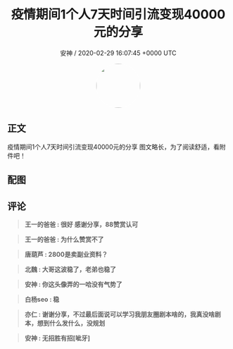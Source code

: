 <h1 align="center">疫情期间1个人7天时间引流变现40000元的分享</h1>
<p align="center">
    <a>安神 / 2020-02-29 16:07:45 &#43;0000 UTC</a>
</p>

<div align="center">
    <img src="https://images.zsxq.com/FgPfh-qkhFyfW81PAN2qleGx8MSD?e=1590940799&amp;token=kIxbL07-8jAj8w1n4s9zv64FuZZNEATmlU_Vm6zD:3zrON9PPd1fzRYeKQ2A36grxOfw=" width="100" height="100" style="border:1px solid;border-radius:50%; color:#ffffff"/>
</div>

## 正文

<div>
疫情期间1个人7天时间引流变现40000元的分享
图文略长，为了阅读舒适，看附件吧！
</div>

## 配图
<div class="image" align="center">

</div>

## 评论

<div align="left">
<div>

<blockquote >
<span> <strong>王一的爸爸 : 很好 感谢分享，88赞赏认可 </strong></span>
</blockquote>

<blockquote >
<span> <strong>王一的爸爸 : 为什么赞赏不了 </strong></span>
</blockquote>

<blockquote >
<span> <strong>唐葫芦 : 2800是卖副业资料？ </strong></span>
</blockquote>

<blockquote >
<span> <strong>北魏 : 大哥这波稳了，老弟也稳了 </strong></span>
</blockquote>

<blockquote >
<span> <strong>安神 : 你这头像弄的一哈没有气势了 </strong></span>
</blockquote>

<blockquote >
<span> <strong>白杨seo : 稳 </strong></span>
</blockquote>

<blockquote >
<span> <strong>亦仁 : 谢谢分享，不过最后面说可以学习我朋友圈剧本啥的，我真没啥剧本，想到什么发什么，没规划 </strong></span>
</blockquote>

<blockquote >
<span> <strong>安神 : 无招胜有招[呲牙] </strong></span>
</blockquote>

</div>
</div>
